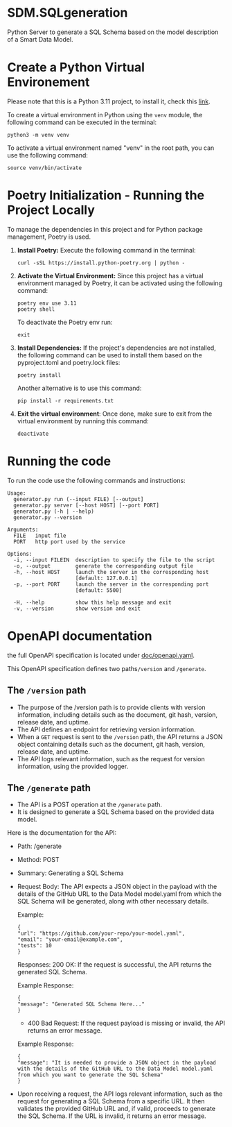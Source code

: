 # SDM.SQLgeneration

Python Server to generate a SQL Schema based on the model description of a Smart Data Model.

# Create a Python Virtual Environement 

Please note that this is a Python 3.11 project, to install it, check this [link](https://www.python.org/downloads/).

To create a virtual environment in Python using the `venv` module, the following command can be executed in the terminal:

```shell
python3 -m venv venv
```
To activate a virtual environment named "venv" in the root path, you can use the following command:

```shell
source venv/bin/activate
```

# Poetry Initialization - Running the Project Locally 

To manage the dependencies in this project and for Python package management, Poetry is used. 

1. **Install Poetry:** 
Execute the following command in the terminal: 

    ```shell
    curl -sSL https://install.python-poetry.org | python -
    ```

2. **Activate the Virtual Environment:**
    Since this project has a virtual environment managed by Poetry, it can be activated using the following command:

    ```shell
    poetry env use 3.11
    poetry shell
    ```

    To deactivate the Poetry env run:
    ```
    exit
    ```

3. **Install Dependencies:**
    If the project's dependencies are not installed, the following command can be used to install them based on the pyproject.toml and poetry.lock files:

    ```shell
    poetry install
    ```
    Another alternative is to use this command: 
    ```shell
    pip install -r requirements.txt
    ```
4. **Exit the virtual environment**: 
Once done, make sure to exit from the virtual environment by running this command:
    ```shell
    deactivate
    ```

# Running the code 
To run the code use the following commands and instructions: 

```
Usage:
  generator.py run (--input FILE) [--output]
  generator.py server [--host HOST] [--port PORT]
  generator.py (-h | --help)
  generator.py --version

Arguments:
  FILE   input file
  PORT   http port used by the service

Options:
  -i, --input FILEIN  description to specify the file to the script
  -o, --output        generate the corresponding output file
  -h, --host HOST     launch the server in the corresponding host
                      [default: 127.0.0.1]
  -p, --port PORT     launch the server in the corresponding port
                      [default: 5500]

  -H, --help          show this help message and exit
  -v, --version       show version and exit
```

# OpenAPI documentation 

the full OpenAPI specification is located under [doc/openapi.yaml](doc/openapi.yaml).

This OpenAPI specification defines two paths`/version` and `/generate`. 

## The `/version` path

- The purpose of the /version path is to provide clients with version information, including details such as the document, git hash, version, release date, and uptime. 
- The API defines an endpoint for retrieving version information. 
- When a `GET` request is sent to the `/version` path, the API returns a JSON object containing details such as the document, git hash, version, release date, and uptime. 
- The API logs relevant information, such as the request for version information, using the provided logger.

## The `/generate` path

- The API is a POST operation at the `/generate` path. 
- It is designed to generate a SQL Schema based on the provided data model. 

Here is the documentation for the API:
- Path: /generate
- Method: POST
- Summary: Generating a SQL Schema
- Request Body: The API expects a JSON object in the payload with the details of the GitHub URL to the Data Model model.yaml from which the SQL Schema will be generated, along with other necessary details.

    Example:
    ```shell
    {
    "url": "https://github.com/your-repo/your-model.yaml",
    "email": "your-email@example.com",
    "tests": 10
    }
    ```
    Responses:
    200 OK: If the request is successful, the API returns the generated SQL Schema.

    Example Response:
    ```shell
    {
    "message": "Generated SQL Schema Here..."
    }
    ```
    - 400 Bad Request: If the request payload is missing or invalid, the API returns an error message.

    Example Response:
    ```shell
    {
    "message": "It is needed to provide a JSON object in the payload with the details of the GitHub URL to the Data Model model.yaml from which you want to generate the SQL Schema"
    }
    ```

- Upon receiving a request, the API logs relevant information, such as the request for generating a SQL Schema from a specific URL. It then validates the provided GitHub URL and, if valid, proceeds to generate the SQL Schema. If the URL is invalid, it returns an error message.

